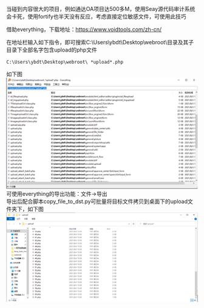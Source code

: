 当碰到内容很大的项目，例如通达OA项目达500多M，使用Seay源代码审计系统会卡死，使用fortify也半天没有反应，考虑直接定位敏感文件，可使用此技巧

借助everything，下载地址：https://www.voidtools.com/zh-cn/

在地址栏输入如下指令，即可搜索C:\Users\ybdt\Desktop\webroot\目录及其子目录下全部名字包含upload的php文件
```
C:\Users\ybdt\Desktop\webroot\ *upload*.php
```
如下图  
![image](./pic/1.png)  
可使用everything的导出功能：文件->导出  
导出后配合脚本copy_file_to_dst.py可批量将目标文件拷贝到桌面下的upload文件夹下，如下图  
![image](./pic/2.png)  
